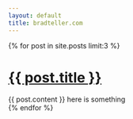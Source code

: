 ```yaml
---
layout: default
title: bradteller.com
---
```


{% for post in site.posts limit:3 %}
  <div class="post">
    <h1><a href="{{ BASE_PATH }}{{ post.url }}" class="plain">{{ post.title }}</a></h1>
    {{ post.content }}
    <span>here is something</span>
  </div>
{% endfor %}
